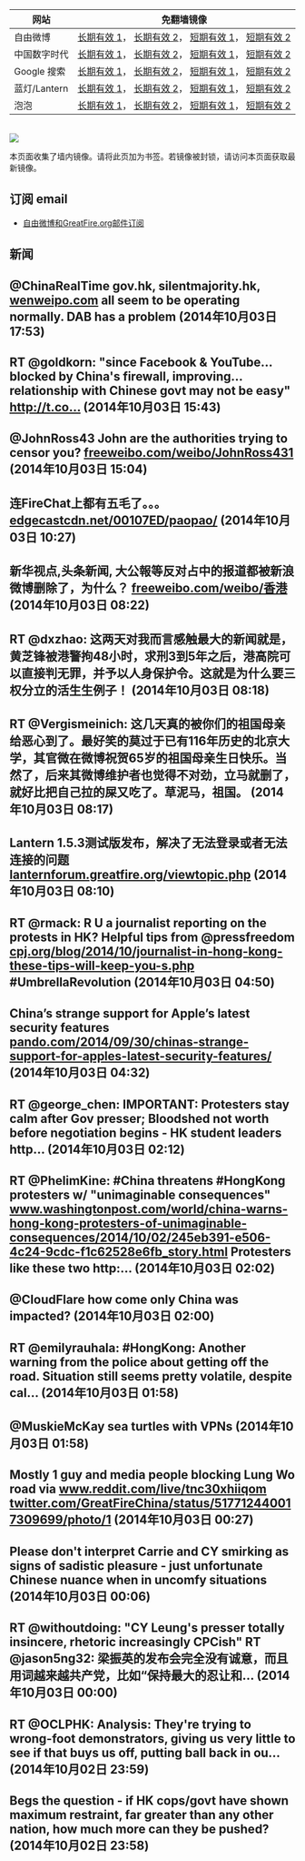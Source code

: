 <table>
    <thead>
        <tr>
            <th>网站</th>
            <th>免翻墙镜像</th>
        </tr>
    </thead>
    <tbody>    
        <tr>
            <td>自由微博</td>
            <td>            
                <a href="https://edgecastcdn.net/00107ED/freeweibo/" target="_BLANK">长期有效 1</a>，            
                <a href="https://objects.dreamhost.com/freeweibo/index.html" target="_BLANK">长期有效 2</a>，            
                <a href="https://fw3.azurewebsites.net" target="_BLANK">短期有效 1</a>，            
                <a href="https://d1stdkq55ggsv7.cloudfront.net" target="_BLANK">短期有效 2</a>
            </td>
        </tr>    
        <tr>
            <td>中国数字时代</td>
            <td>            
                <a href="https://edgecastcdn.net/00107ED/cdt/" target="_BLANK">长期有效 1</a>，            
                <a href="https://objects.dreamhost.com/cdt/index.html" target="_BLANK">长期有效 2</a>，            
                <a href="https://1ff2d.azurewebsites.net" target="_BLANK">短期有效 1</a>，            
                <a href="https://d29jekp4emy41a.cloudfront.net" target="_BLANK">短期有效 2</a>
            </td>
        </tr>    
        <tr>
            <td>Google 搜索</td>
            <td>            
                <a href="https://edgecastcdn.net/00107ED/g/" target="_BLANK">长期有效 1</a>，            
                <a href="https://objects.dreamhost.com/goo/index.html" target="_BLANK">长期有效 2</a>，            
                <a href="https://865ba.azurewebsites.net" target="_BLANK">短期有效 1</a>，            
                <a href="https://d3vv89cvqbrqlq.cloudfront.net" target="_BLANK">短期有效 2</a>
            </td>
        </tr>    
        <tr>
            <td>蓝灯/Lantern</td>
            <td>            
                <a href="https://edgecastcdn.net/00107ED/lantern/" target="_BLANK">长期有效 1</a>，            
                <a href="https://objects.dreamhost.com/lantern/index.html" target="_BLANK">长期有效 2</a>，            
                <a href="https://c7511.azurewebsites.net" target="_BLANK">短期有效 1</a>，            
                <a href="https://dx1djqjpnvurw.cloudfront.net" target="_BLANK">短期有效 2</a>
            </td>
        </tr>    
        <tr>
            <td>泡泡</td>
            <td>            
                <a href="https://edgecastcdn.net/00107ED/paopao/" target="_BLANK">长期有效 1</a>，            
                <a href="https://objects.dreamhost.com/paopao/index.html" target="_BLANK">长期有效 2</a>，            
                <a href="https://paopao2.azurewebsites.net" target="_BLANK">短期有效 1</a>，            
                <a href="https://d19ysv8o6fv16v.cloudfront.net" target="_BLANK">短期有效 2</a>
            </td>
        </tr>
    </tbody>
</table>
<br/>
<img src="https://raw.githubusercontent.com/greatfire/z/master/logos.gif" />

本页面收集了墙内镜像。请将此页加为书签。若镜像被封锁，请访问本页面获取最新镜像。

## 订阅 email
* <a href="https://b.us7.list-manage.com/subscribe?u=854fca58782082e0cbdf204a0&id=c78949b93c">自由微博和GreatFire.org邮件订阅</a>
    
## 新闻
@ChinaRealTime gov.hk, silentmajority.hk, <a href="http://wenweipo.com" target="_BLANK">wenweipo.com</a> all seem to be operating normally. DAB has a problem (2014年10月03日 17:53)
 ---
RT @goldkorn: "since Facebook &amp; YouTube…blocked by China's firewall, improving… relationship with Chinese govt may not be easy" http://t.co… (2014年10月03日 15:43)
 ---
@JohnRoss43 John are the authorities trying to censor you? <a href="https://freeweibo.com/weibo/JohnRoss431?censored" target="_BLANK">freeweibo.com/weibo/JohnRoss431</a> (2014年10月03日 15:04)
 ---
连FireChat上都有五毛了。。。 <a href="https://edgecastcdn.net/00107ED/paopao/?u=/article/198" target="_BLANK">edgecastcdn.net/00107ED/paopao/</a> (2014年10月03日 10:27)
 ---
新华视点,头条新闻, 大公報等反对占中的报道都被新浪微博删除了，为什么？ <a href="https://freeweibo.com/weibo/%E9%A6%99%E6%B8%AF?censored" target="_BLANK">freeweibo.com/weibo/香港</a> (2014年10月03日 08:22)
 ---
RT @dxzhao: 这两天对我而言感触最大的新闻就是，黄芝锋被港警拘48小时，求刑3到5年之后，港高院可以直接判无罪，并予以人身保护令。这就是为什么要三权分立的活生生例子！ (2014年10月03日 08:18)
 ---
RT @Vergismeinich: 这几天真的被你们的祖国母亲给恶心到了。最好笑的莫过于已有116年历史的北京大学，其官微在微博祝贺65岁的祖国母亲生日快乐。当然了，后来其微博维护者也觉得不对劲，立马就删了，就好比把自己拉的屎又吃了。草泥马，祖国。 (2014年10月03日 08:17)
 ---
Lantern 1.5.3测试版发布，解决了无法登录或者无法连接的问题 <a href="https://lanternforum.greatfire.org/viewtopic.php?f=1&t=182" target="_BLANK">lanternforum.greatfire.org/viewtopic.php</a> (2014年10月03日 08:10)
 ---
RT @rmack: R U a journalist reporting on the protests in HK? Helpful tips from @pressfreedom <a href="http://cpj.org/blog/2014/10/journalist-in-hong-kong-these-tips-will-keep-you-s.php" target="_BLANK">cpj.org/blog/2014/10/journalist-in-hong-kong-these-tips-will-keep-you-s.php</a> #UmbrellaRevolution (2014年10月03日 04:50)
 ---
China’s strange support for Apple’s latest security features <a href="http://pando.com/2014/09/30/chinas-strange-support-for-apples-latest-security-features/" target="_BLANK">pando.com/2014/09/30/chinas-strange-support-for-apples-latest-security-features/</a> (2014年10月03日 04:32)
 ---
RT @george_chen: IMPORTANT: Protesters stay calm after Gov presser; Bloodshed not worth before negotiation begins - HK student leaders http… (2014年10月03日 02:12)
 ---
RT @PhelimKine: #China threatens #HongKong protesters w/ "unimaginable consequences" <a href="http://www.washingtonpost.com/world/china-warns-hong-kong-protesters-of-unimaginable-consequences/2014/10/02/245eb391-e506-4c24-9cdc-f1c62528e6fb_story.html" target="_BLANK">www.washingtonpost.com/world/china-warns-hong-kong-protesters-of-unimaginable-consequences/2014/10/02/245eb391-e506-4c24-9cdc-f1c62528e6fb_story.html</a> Protesters like these two http:… (2014年10月03日 02:02)
 ---
@CloudFlare how come only China was impacted? (2014年10月03日 02:00)
 ---
RT @emilyrauhala: #HongKong: Another warning from the police about getting off the road. Situation still seems pretty volatile, despite cal… (2014年10月03日 01:58)
 ---
@MuskieMcKay sea turtles with VPNs (2014年10月03日 01:58)
 ---
Mostly 1 guy and media people blocking Lung Wo road via <a href="https://www.reddit.com/live/tnc30xhiiqom" target="_BLANK">www.reddit.com/live/tnc30xhiiqom</a> <a href="https://twitter.com/GreatFireChina/status/517712440017309699/photo/1" target="_BLANK">twitter.com/GreatFireChina/status/517712440017309699/photo/1</a> (2014年10月03日 00:27)
 ---
Please don't interpret Carrie and CY smirking as signs of sadistic pleasure - just unfortunate Chinese nuance when in uncomfy situations (2014年10月03日 00:06)
 ---
RT @withoutdoing: "CY Leung's presser totally insincere, rhetoric increasingly CPCish" RT @jason5ng32: 梁振英的发布会完全没有诚意，而且用词越来越共产党，比如“保持最大的忍让和… (2014年10月03日 00:00)
 ---
RT @OCLPHK: Analysis: They're trying to wrong-foot demonstrators, giving us very little to see if that buys us off, putting ball back in ou… (2014年10月02日 23:59)
 ---
Begs the question - if HK cops/govt have shown maximum restraint, far greater than any other nation, how much more can they be pushed? (2014年10月02日 23:58)
 ---
